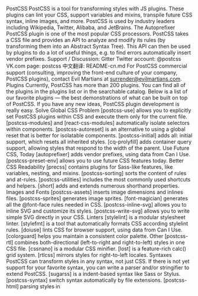 PostCSS PostCSS is a tool for transforming styles with JS plugins. These plugins can lint your CSS, support variables and mixins, transpile future CSS syntax, inline images, and more. PostCSS is used by industry leaders including Wikipedia, Twitter, Alibaba, and JetBrains. The Autoprefixer PostCSS plugin is one of the most popular CSS processors. PostCSS takes a CSS file and provides an API to analyze and modify its rules (by transforming them into an Abstract Syntax Tree). This API can then be used by plugins to do a lot of useful things, e.g. to find errors automatically insert vendor prefixes. Support / Discussion: Gitter Twitter account: @postcss VK.com page: postcss 中文翻译: README-cn.md For PostCSS commercial support (consulting, improving the front-end culture of your company, PostCSS plugins), contact Evil Martians at surrender@evilmartians.com. Plugins Currently, PostCSS has more than 200 plugins. You can find all of the plugins in the plugins list or in the searchable catalog. Below is a list of our favorite plugins — the best demonstrations of what can be built on top of PostCSS. If you have any new ideas, PostCSS plugin development is really easy. Solve Global CSS Problem [postcss-use] allows you to explicitly set PostCSS plugins within CSS and execute them only for the current file. [postcss-modules] and [react-css-modules] automatically isolate selectors within components. [postcss-autoreset] is an alternative to using a global reset that is better for isolatable components. [postcss-initial] adds all: initial support, which resets all inherited styles. [cq-prolyfill] adds container query support, allowing styles that respond to the width of the parent. Use Future CSS, Today [autoprefixer] adds vendor prefixes, using data from Can I Use. [postcss-preset-env] allows you to use future CSS features today. Better CSS Readability [precss] contains plugins for Sass-like features, like variables, nesting, and mixins. [postcss-sorting] sorts the content of rules and at-rules. [postcss-utilities] includes the most commonly used shortcuts and helpers. [short] adds and extends numerous shorthand properties. Images and Fonts [postcss-assets] inserts image dimensions and inlines files. [postcss-sprites] generates image sprites. [font-magician] generates all the @font-face rules needed in CSS. [postcss-inline-svg] allows you to inline SVG and customize its styles. [postcss-write-svg] allows you to write simple SVG directly in your CSS. Linters [stylelint] is a modular stylesheet linter. [stylefmt] is a tool that automatically formats CSS according stylelint rules. [doiuse] lints CSS for browser support, using data from Can I Use. [colorguard] helps you maintain a consistent color palette. Other [postcss-rtl] combines both-directional (left-to-right and right-to-left) styles in one CSS file. [cssnano] is a modular CSS minifier. [lost] is a feature-rich calc() grid system. [rtlcss] mirrors styles for right-to-left locales. Syntaxes PostCSS can transform styles in any syntax, not just CSS. If there is not yet support for your favorite syntax, you can write a parser and/or stringifier to extend PostCSS. [sugarss] is a indent-based syntax like Sass or Stylus. [postcss-syntax] switch syntax automatically by file extensions. [postcss-html] parsing styles in <style> tags of HTML-like files. [postcss-markdown] parsing styles in code blocks of Markdown files. [postcss-jsx] parsing CSS in template / object literals of source files. [postcss-styled] parsing CSS in template literals of source files. [postcss-scss] allows you to work with SCSS (but does not compile SCSS to CSS). [postcss-sass] allows you to work with Sass (but does not compile Sass to CSS). [postcss-less] allows you to work with Less (but does not compile LESS to CSS). [postcss-less-engine] allows you to work with Less (and DOES compile LESS to CSS using true Less.js evaluation). [postcss-js] allows you to write styles in JS or transform React Inline Styles, Radium or JSS. [postcss-safe-parser] finds and fixes CSS syntax errors. [midas] converts a CSS string to highlighted HTML. Articles Some things you may think about PostCSS… and you might be wrong What PostCSS Really Is; What It Really Does PostCSS Guides More articles and videos you can find on awesome-postcss list. Books Mastering PostCSS for Web Design by Alex Libby, Packt. (June 2016) Usage You can start using PostCSS in just two steps: Find and add PostCSS extensions for your build tool. Select plugins and add them to your PostCSS process. Webpack Use [postcss-loader] in webpack.config.js: js module.exports = { module: { rules: [ { test: /\.css$/, exclude: /node_modules/, use: [ { loader: style-loader, }, { loader: css-loader, options: { importLoaders: 1, } }, { loader: postcss-loader } ] } ] } } Then create postcss.config.js: js module.exports = { plugins: [ require(precss), require(autoprefixer) ] } Gulp Use [gulp-postcss] and [gulp-sourcemaps]. ```js gulp.task(css, function () { var postcss = require(gulp-postcss); var sourcemaps = require(gulp-sourcemaps); return gulp.src(src/**/*.css) .pipe( sourcemaps.init() ) .pipe( postcss([ require(precss), require(autoprefixer) ]) ) .pipe( sourcemaps.write(.) ) .pipe( gulp.dest(build/) ); }); ``` npm run / CLI To use PostCSS from your command-line interface or with npm scripts there is [postcss-cli]. sh postcss --use autoprefixer -c options.json -o main.css css/*.css Browser If you want to compile CSS string in browser (for instance, in live edit tools like CodePen), just use Browserify or webpack. They will pack PostCSS and plugins files into a single file. To apply PostCSS plugins to React Inline Styles, JSS, Radium and other CSS-in-JS, you can use [postcss-js] and transforms style objects. ```js var postcss = require(postcss-js); var prefixer = postcss.sync([ require(autoprefixer) ]); prefixer({ display: flex }); //=> { display: [-webkit-box, -webkit-flex, -ms-flexbox, flex] } ``` Runners Grunt: grunt-postcss HTML: posthtml-postcss Stylus: poststylus Rollup: rollup-plugin-postcss Brunch: postcss-brunch Broccoli: broccoli-postcss Meteor: postcss ENB: enb-postcss Taskr: taskr-postcss Start: start-postcss Connect/Express: postcss-middleware JS API For other environments, you can use the JS API: ```js const fs = require(fs); const postcss = require(postcss); const precss = require(precss); const autoprefixer = require(autoprefixer); fs.readFile(src/app.css, (err, css) => { postcss([precss, autoprefixer]) .process(css, { from: src/app.css, to: dest/app.css }) .then(result => { fs.writeFile(dest/app.css, result.css, () => true); if ( result.map ) { fs.writeFile(dest/app.css.map, result.map, () => true); } }); }); ``` Read the PostCSS API documentation for more details about the JS API. All PostCSS runners should pass PostCSS Runner Guidelines. Options Most PostCSS runners accept two parameters: An array of plugins. An object of options. Common options: syntax: an object providing a syntax parser and a stringifier. parser: a special syntax parser (for example, SCSS). stringifier: a special syntax output generator (for example, Midas). map: source map options. from: the input file name (most runners set it automatically). to: the output file name (most runners set it automatically). Editors & IDE Integration Atom [language-postcss] adds PostCSS and SugarSS highlight. [source-preview-postcss] previews your output CSS in a separate, live pane. Sublime Text [Syntax-highlighting-for-PostCSS] adds PostCSS highlight. Vim [postcss.vim] adds PostCSS highlight. WebStorm WebStorm 2016.3 has built-in PostCSS support.